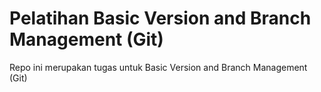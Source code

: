 # Pelatihan Basic Version and Branch Management (Git)

Repo ini merupakan tugas untuk Basic Version and Branch Management (Git)
